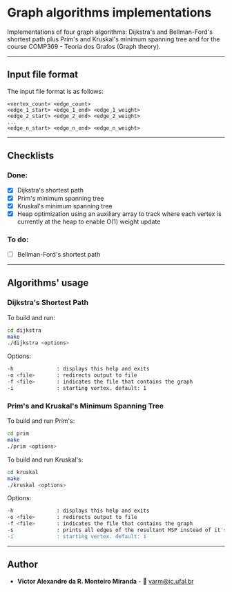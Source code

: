 # Graph algorithms implementations
Implementations of four graph algorithms: Dijkstra's and Bellman-Ford's shortest path plus Prim's and Kruskal's minimum spanning tree and for the course COMP369 - Teoria dos Grafos (Graph theory).

---

## Input file format
The input file format is as follows:
```
<vertex_count> <edge_count>
<edge_1_start> <edge_1_end> <edge_1_weight>
<edge_2_start> <edge_2_end> <edge_2_weight>
...
<edge_n_start> <edge_n_end> <edge_n_weight>
```
---

## Checklists

### Done:
- [x] Dijkstra's shortest path
- [x] Prim's minimum spanning tree
- [x] Kruskal's minimum spanning tree
- [x] Heap optimization using an auxiliary array to track where each vertex is currently at the heap to enable O(1) weight update 

### To do:
- [ ] Bellman-Ford's shortest path

---

## Algorithms' usage

### Dijkstra's Shortest Path
To build and run:
```bash
cd dijkstra
make
./dijkstra <options>
```
Options:
```bash
-h              : displays this help and exits
-o <file>       : redirects output to file
-f <file>       : indicates the file that contains the graph 
-i              : starting vertex. default: 1
```
### Prim's and Kruskal's Minimum Spanning Tree
To build and run Prim's:
```bash
cd prim
make
./prim <options>
```
To build and run Kruskal's:
```bash
cd kruskal
make
./kruskal <options>
```

Options:
```bash
-h              : displays this help and exits
-o <file>       : redirects output to file
-f <file>       : indicates the file that contains the graph 
-s              : prints all edges of the resultant MSP instead of it's cost
-i              : starting vertex. default: 1
```

---

## Author

* **Victor Alexandre da R. Monteiro Miranda** - :email: varm@ic.ufal.br